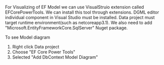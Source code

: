 For Visualizing of EF Model we can use VisualStruio extension called EFCorePowerTools.
We can install this tool through extensions.
DGML editor individual component in Visual Studio must be installed.
Data project must target runtime environment(such as netcoreapp3.1).
We also need to add "Microsoft.EntityFrameworkCore.SqlServer" Nuget package.

To see Model diagram
1. Right click Data project
2. Choose "EF Core Power Tools"
3. Selected "Add DbContext Model Diagram"